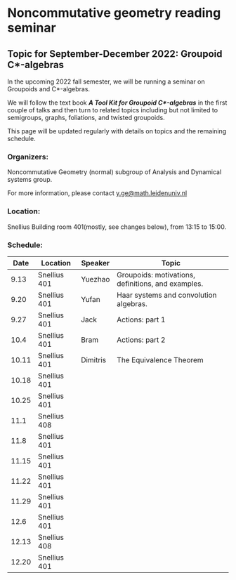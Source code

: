# Noncommutative geometry reading seminar
## Topic for September-December 2022: Groupoid C*-algebras

In the upcoming 2022 fall semester, we will be running a seminar on Groupoids and C*-algebras. 

We will follow the text book ___A Tool Kit for Groupoid C*-algebras___ in the first couple of talks and then turn to related topics including but not limited to semigroups, graphs, foliations, and twisted groupoids. 

This page will be updated regularly with details on topics and the remaining schedule.

<!-- You can use the [editor on GitHub](https://github.com/Sherlock3711/Groupoid-C--algebras/edit/gh-pages/index.md) to maintain and preview the content for your website in Markdown files. -->

<!-- Whenever you commit to this repository, GitHub Pages will run [Jekyll](https://jekyllrb.com/) to rebuild the pages in your site, from the content in your Markdown files. -->

### Organizers: 
Noncommutative Geometry (normal) subgroup of Analysis and Dynamical systems group.

For more information, please contact y.ge@math.leidenuniv.nl

### Location:
Snellius Building room 401(mostly, see changes below), from 13:15 to 15:00.

### Schedule:

|  Date   | Location | Speaker  |  Topic |
|  ----  | ----  | ----  | ---- |
| 9.13  | Snellius 401| Yuezhao | Groupoids: motivations, definitions, and examples. |
| 9.20  | Snellius 401| Yufan |  Haar systems and convolution algebras. |
| 9.27  | Snellius 401| Jack | Actions: part 1 |
| 10.4  | Snellius 401| Bram | Actions: part 2 |
| 10.11 | Snellius 401| Dimitris| The Equivalence Theorem|
| 10.18 | Snellius 401|  |  |
| 10.25 | Snellius 401|  |  |
| 11.1 | Snellius 408|  |  |
| 11.8 | Snellius 401|  |  |
| 11.15 | Snellius 401|  |  |
| 11.22 | Snellius 401|  |  |
| 11.29 | Snellius 401|  |  |
| 12.6 | Snellius 401|  |  |
| 12.13 | Snellius 408|  |  |
| 12.20 | Snellius 401|  |  |
